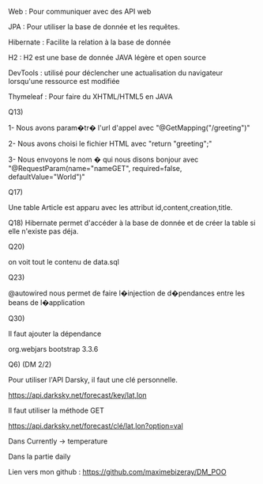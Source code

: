 Web : Pour communiquer avec des API web

JPA : Pour utiliser la base de donnée et les requêtes.

Hibernate : Facilite la relation à la base de donnée

H2 : H2 est une base de donnée JAVA légère et open source

DevTools : utilisé pour déclencher une actualisation du navigateur lorsqu'une ressource est modifiée

Thymeleaf : Pour faire du XHTML/HTML5 en JAVA





Q13) 

1- Nous avons param�tr� l'url d'appel avec "@GetMapping("/greeting")"

2- Nous avons choisi le fichier HTML avec "return "greeting";"

3- Nous envoyons le nom � qui nous disons bonjour avec "@RequestParam(name="nameGET", required=false, defaultValue="World")" 


Q17) 

Une table Article est apparu avec les attribut id,content,creation,title.

Q18) 
Hibernate permet d'accéder à la base de donnée et de créer la table si elle n'existe pas déja.



Q20)

on voit tout le contenu de data.sql


Q23)

@autowired nous permet de faire l�injection de d�pendances entre les beans de l�application


Q30)

Il faut ajouter la dépendance 

<dependency>
    <groupId>org.webjars</groupId>
   	<artifactId>bootstrap</artifactId>
	<version>3.3.6</version>
</dependency>

Q6) (DM 2/2)

Pour utiliser l'API Darsky, il faut une clé personnelle.

https://api.darksky.net/forecast/key/lat,lon

Il faut utiliser la méthode GET

https://api.darksky.net/forecast/clé/lat,lon?option=val

Dans Currently -> temperature

Dans la partie daily


Lien vers mon github : https://github.com/maximebizeray/DM_POO
